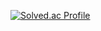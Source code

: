 [![Solved.ac Profile](http://mazassumnida.wtf/api/v2/generate_badge?boj=syt0719)](https://solved.ac/syt0719/)

<!--
### Hi there 👋
#### I'm 0takkk, a Student Developer studying Back-End.


  <img src="https://img.shields.io/badge/java-007396?style=for-the-badge&logo=java&logoColor=white"/> <img src="https://img.shields.io/badge/Spring-6DB33F?style=for-the-badge&logo=spring&logoColor=white"/> <img src="https://img.shields.io/badge/MySQL-4479A1?style=for-the-badge&logo=mysql&logoColor=white"/> <img src="https://img.shields.io/badge/Notion-000000?style=for-the-badge&logo=Notion&logoColor=white"/> <img src="https://img.shields.io/badge/Github-181717?style=for-the-badge&logo=Github&logoColor=white"/> <img src="https://img.shields.io/badge/Git-F05032?style=for-the-badge&logo=git&logoColor=white"/>  




<br></br>
![0takkk's GitHub stats](https://github-readme-stats.vercel.app/api?username=0takkk&theme=buefy&show_icons=true)  
![Top Langs](https://github-readme-stats.vercel.app/api/top-langs/?username=0takkk&layout=compact)
-->
<!--
**0takkk/0takkk** is a ✨ _special_ ✨ repository because its `README.md` (this file) appears on your GitHub profile.

Here are some ideas to get you started:

- 🔭 I’m currently working on ...
- 🌱 I’m currently learning ...
- 👯 I’m looking to collaborate on ...
- 🤔 I’m looking for help with ...
- 💬 Ask me about ...
- 📫 How to reach me: ...
- 😄 Pronouns: ...
- ⚡ Fun fact: ...
-->
